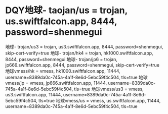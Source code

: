 # DQY地球- taojan/us = trojan, us.swiftfalcon.app, 8444, password=shenmegui
地球- trojan/us3 = trojan, us3.swiftfalcon.app, 8444, password=shenmegui, skip-cert-verify=true
地球- trojan/hk4 = trojan, hk1000.swiftfalcon.app, 8444, password=shenmegui
地球- trojan/jp6 = trojan, jp666.swiftfalcon.app, 8444, password=shenmegui, skip-cert-verify=true
地球vmess/hk = vmess, hk1000.swiftfalcon.app, 11444, username=8389da0c-745a-4a1f-8e6d-5ebc59f4c504, tls=true
地球vmess/jp = vmess, jp666.swiftfalcon.app, 11444, username=8389da0c-745a-4a1f-8e6d-5ebc59f4c504, tls=true
地球vmess/us3 = vmess, us3.swiftfalcon.app, 11444, username=8389da0c-745a-4a1f-8e6d-5ebc59f4c504, tls=true
地球vmess/us = vmess, us.swiftfalcon.app, 11444, username=8389da0c-745a-4a1f-8e6d-5ebc59f4c504, tls=true
